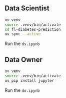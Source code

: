 ## Data Scientist

```bash
uv venv
source .venv/bin/activate
cd fl-diabetes-prediction
uv sync --active
```

Run the `ds.ipynb`


## Data Owner
```bash
uv venv
source .venv/bin/activate
uv pip install jupyter
```
Run the `do.ipynb`